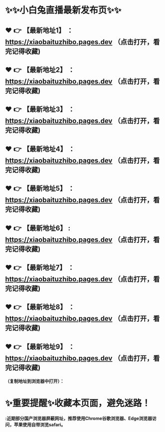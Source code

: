 # :sparkles::sparkles:小白兔直播最新发布页:sparkles::sparkles:

 :heart: :point_right: 【最新地址1】 ：https://xiaobaituzhibo.pages.dev   （点击打开，看完记得收藏)
 ------
 :heart: :point_right: 【最新地址2】 ：https://xiaobaituzhibo.pages.dev   （点击打开，看完记得收藏)
 ------
 :heart: :point_right: 【最新地址3】 ：https://xiaobaituzhibo.pages.dev   （点击打开，看完记得收藏)
 ------
 :heart: :point_right: 【最新地址4】 ：https://xiaobaituzhibo.pages.dev   （点击打开，看完记得收藏)
 ------
 :heart: :point_right: 【最新地址5】 ：https://xiaobaituzhibo.pages.dev   （点击打开，看完记得收藏)
 ------
 :heart: :point_right: 【最新地址6】 : https://xiaobaituzhibo.pages.dev  （点击打开，看完记得收藏)
 ------
 :heart: :point_right: 【最新地址7】 ：https://xiaobaituzhibo.pages.dev   （点击打开，看完记得收藏)
 ------
 :heart: :point_right: 【最新地址8】 ：https://xiaobaituzhibo.pages.dev   （点击打开，看完记得收藏)
 ------
 :heart: :point_right: 【最新地址9】 ：https://xiaobaituzhibo.pages.dev   （点击打开，看完记得收藏)
  ------

  
#### （复制地址到浏览器中打开）：
# :sparkles:重要提醒:sparkles:收藏本页面，避免迷路！
#### :近期部分国产浏览器屏蔽网址，推荐使用Chrome谷歌浏览器、Edge浏览器访问，苹果使用自带浏览safari。
